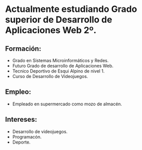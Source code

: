# Actualmente estudiando Grado superior de Desarrollo de Aplicaciones Web 2º.


## Formación:
* Grado en Sistemas Microinformáticos y Redes.
* Futuro Grado de desarrollo de Aplicaciones Web. 
* Tecnico Deportivo de Esqui Alpino de nivel 1.
* Curso de Desarrollo de Videojuegos.

## Empleo:
* Empleado en supermercado como mozo de almacén.


## Intereses:
* Desarrollo de videojuegos.
* Programacón.
* Deporte.

